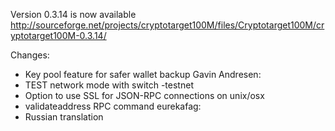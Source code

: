 Version 0.3.14 is now available
http://sourceforge.net/projects/cryptotarget100M/files/Cryptotarget100M/cryptotarget100M-0.3.14/

Changes:
* Key pool feature for safer wallet backup
Gavin Andresen:
* TEST network mode with switch -testnet
* Option to use SSL for JSON-RPC connections on unix/osx
* validateaddress RPC command
eurekafag:
* Russian translation
